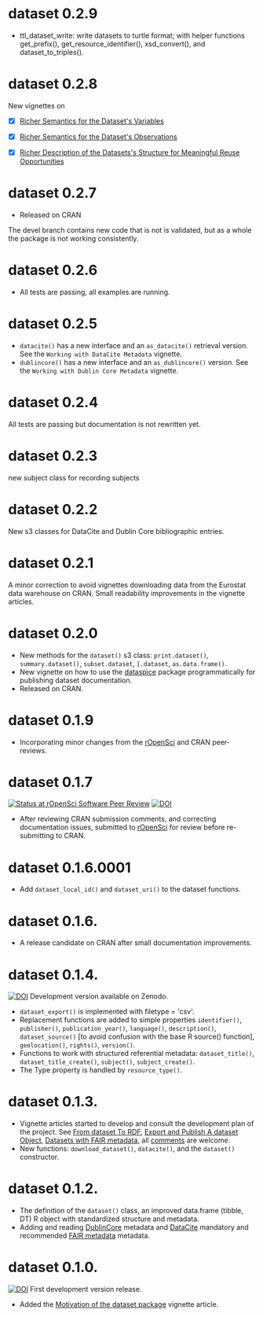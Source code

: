# dataset 0.2.9

- ttl_dataset_write: write datasets to turtle format; with helper functions get_prefix(),  get_resource_identifier(), xsd_convert(), and dataset_to_triples().

# dataset 0.2.8

New vignettes on

- [x] [Richer Semantics for the Dataset's Variables](https://dataset.dataobservatory.eu/articles/columns.html)

- [x] [Richer Semantics for the Dataset's Observations](https://dataset.dataobservatory.eu/articles/rows.html)

- [x] [Richer Description of the Datasets's Structure for Meaningful Reuse Opportunities](https://dataset.dataobservatory.eu/articles/DSD.html)

# dataset 0.2.7 

* Released on CRAN

The devel branch contains new code that is not is validated, but as a whole the package is not working consistently.

# dataset 0.2.6
* All tests are passing, all examples are running.

# dataset 0.2.5 
* `datacite()` has a new interface and an  `as_datacite()` retrieval version. See the `Working with DataCite Metadata` vignette.
* `dublincore()` has a new interface and an  `as_dublincore()` version. See the `Working with Dublin Core Metadata` vignette.

# dataset 0.2.4
All tests are passing but documentation is not rewritten yet.

# dataset 0.2.3 
new subject class for recording subjects

# dataset 0.2.2 
New s3 classes for DataCite and Dublin Core bibliographic entries.

# dataset 0.2.1

A minor correction to avoid vignettes downloading data from the Eurostat data warehouse on CRAN. Small readability improvements in the vignette articles.

# dataset 0.2.0

* New methods for the `dataset()` s3 class: `print.dataset()`, `summary.dataset()`, `subset.dataset`, `[.dataset`, `as.data.frame()`.
* New vignette on how to use the [dataspice](https://github.com/ropensci/dataspice) package programmatically for publishing dataset documentation.
* Released on CRAN.

# dataset 0.1.9

* Incorporating minor changes from the [rOpenSci](https://github.com/ropensci/software-review/issues/553) and CRAN peer-reviews.

# dataset 0.1.7
[![Status at rOpenSci Software Peer Review](https://badges.ropensci.org/553_status.svg)](https://github.com/ropensci/software-review/issues/553)
[![DOI](https://zenodo.org/badge/DOI/10.5281/zenodo.6992467.svg)](https://doi.org/10.5281/zenodo.6992467)

* After reviewing CRAN submission comments, and correcting documentation issues, submitted to [rOpenSci](https://github.com/ropensci/software-review/issues/553) for review before re-submitting to CRAN.

# dataset 0.1.6.0001
* Add `dataset_local_id()` and `dataset_uri()` to the dataset functions.

# dataset 0.1.6.
* A release candidate on CRAN after small documentation improvements.

# dataset 0.1.4.

[![DOI](https://zenodo.org/badge/DOI/10.5281/zenodo.6950435.svg)](https://doi.org/10.5281/zenodo.6950435) Development version available on Zenodo.

* `dataset_export()` is implemented with filetype = 'csv'.
* Replacement functions are added to simple properties `identifier()`, `publisher()`, `publication_year()`, `language()`, `description()`,  `dataset_source()` [to avoid confusion with the base R source() function], `geolocation()`, `rights()`, `version()`.
* Functions to work with structured referential metadata: `dataset_title()`, `dataset_title_create()`, `subject()`, `subject_create()`.
* The Type property is handled by `resource_type()`.

# dataset 0.1.3.

* Vignette articles started to develop and consult the development plan of the project. See  [From dataset To RDF](https://dataset.dataobservatory.eu/articles/RDF.html), [Export and Publish A dataset Object](https://dataset.dataobservatory.eu/articles/publish.html), [Datasets with FAIR metadata](https://dataset.dataobservatory.eu/articles/metadata.html), all [comments](https://github.com/dataobservatory-eu/dataset/issues/) are welcome.
* New functions: `download_dataset()`, `datacite()`, and the `dataset()` constructor.

# dataset 0.1.2.

* The definition of the `dataset()` class, an improved data.frame (tibble, DT) R object with standardized structure and metadata.
* Adding and reading [DublinCore](https://www.dublincore.org/specifications/dublin-core/dcmi-terms/) metadata and [DataCite](https://support.datacite.org/docs/datacite-metadata-schema-44/) mandatory and recommended [FAIR metadata](https://www.go-fair.org/fair-principles/) metadata.

# dataset 0.1.0.

[![DOI](https://zenodo.org/badge/DOI/10.5281/zenodo.6703765.svg)](https://doi.org/10.5281/zenodo.6703765) First development version release.

* Added the [Motivation of the dataset package](https://dataset.dataobservatory.eu/articles/motivation.html) vignette article.

